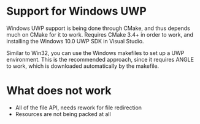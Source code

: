 # Support for Windows UWP

Windows UWP support is being done through CMake, and thus depends much on CMake for it to work.
Requires CMake 3.4+ in order to work, and installing the Windows 10.0 UWP SDK in Visual Studio.

Similar to Win32, you can use the Windows makefiles to set up a UWP environment.
This is the recommended approach, since it requires ANGLE to work,
which is downloaded automatically by the makefile.

# What does not work
 - All of the file API, needs rework for file redirection
 - Resources are not being packed at all
